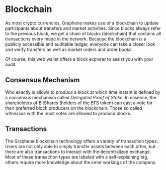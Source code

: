 # Blockchain

As most crypto currencies, Graphene makes use of a blockchain to update
participants about transfers and market activities. Since blocks always refer to
the previous block, we get a chain of blocks (blockchain) that contains all
transactions every made in the network. Because the blockchain is a publicly
accessible and auditable ledger, everyone can take a closer look and verify
transfers as well as market orders and order books.

Of course, this web wallet offers a block explorer to assist you with your
audit.

## Consensus Mechanism

Who exactly is allows to *produce* a block at which time instant is defined by a
consensus mechanism called *Delegated Proof of Stake*. In essence, the
shareholders of BitShares (holders of the BTS token) can cast a vote for their
preferred block producers on the blockchain. Those so called *witnesses* with
the most votes are allowed to produce blocks.

## Transactions

The Graphene blockchain technology offers a variety of transaction types. Users
are not only able to simply transfer assets between each other, but there are
also transactions to interact with the decentralized exchange. Most of these
transaction types are labeled with a self-explaining tag, others require more
knowledge about the inner workings of the company.
